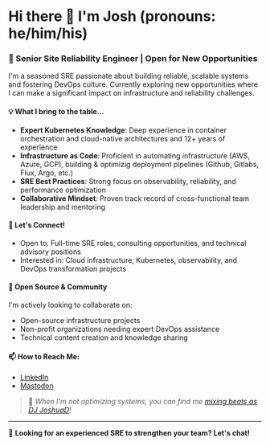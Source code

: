 # Hi there 👋 I'm Josh (pronouns: he/him/his)

### 🚀 Senior Site Reliability Engineer | Open for New Opportunities

I'm a seasoned SRE passionate about building reliable, scalable systems and fostering DevOps culture. Currently exploring new opportunities where I can make a significant impact on infrastructure and reliability challenges.

#### 💡 What I bring to the table...

- **Expert Kubernetes Knowledge**: Deep experience in container orchestration and cloud-native architectures and 12+ years of experience
- **Infrastructure as Code**: Proficient in automating infrastructure (AWS, Azure, GCP), building & optimizig deployment pipelines (Github, Gitlabs, Flux, Argo, etc.)
- **SRE Best Practices**: Strong focus on observability, reliability, and performance optimization
- **Collaborative Mindset**: Proven track record of cross-functional team leadership and mentoring

#### 🤝 Let's Connect!
- Open to: Full-time SRE roles, consulting opportunities, and technical advisory positions
- Interested in: Cloud infrastructure, Kubernetes, observability, and DevOps transformation projects

#### 🌟 Open Source & Community
I'm actively looking to collaborate on:
- Open-source infrastructure projects
- Non-profit organizations needing expert DevOps assistance
- Technical content creation and knowledge sharing

#### 📫 How to Reach Me:
* [LinkedIn](https://www.linkedin.com/in/joshuadelsman)
* <a rel="me" href="https://mastodon.social/@joshdelsman">Mastodon</a>

> 🎵 _When I'm not optimizing systems, you can find me [mixing beats as DJ JoshuaD](https://soundcloud.com/djjoshuad)!_

---
💼 **Looking for an experienced SRE to strengthen your team? Let's chat!**
